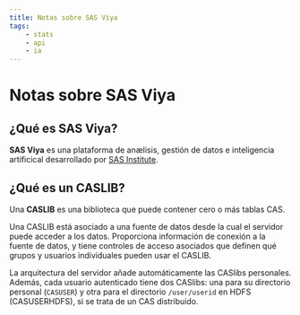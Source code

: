 ```yaml
---
title: Notas sobre SAS Viya
tags:
    - stats
    - api
    - ia
---
```


# Notas sobre SAS Viya

## ¿Qué es SAS Viya?

**SAS Viya** es una plataforma de anælisis, gestión de datos
e inteligencia artificical desarrollado por 
[SAS Institute]().

## ¿Qué es un CASLIB?

Una **CASLIB** es una biblioteca que puede contener cero o más tablas CAS.

Una CASLIB está asociado a una fuente de datos desde la cual el servidor
puede acceder a los datos. Proporciona información de conexión a la
fuente de datos, y tiene controles de acceso asociados que definen qué
grupos y usuarios individuales pueden usar el CASLIB.

La arquitectura del servidor añade automáticamente las CASlibs
personales. Además, cada usuario autenticado tiene dos CASlibs: una para
su directorio personal (`CASUSER`) y otra para el  directorio
`/user/userid`  en HDFS (CASUSERHDFS), si se trata de un CAS
distribuido. 
